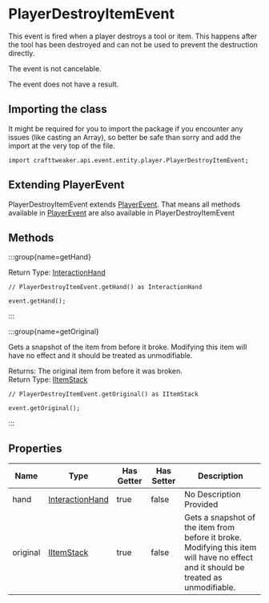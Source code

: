 # PlayerDestroyItemEvent

This event is fired when a player destroys a tool or item. This happens
 after the tool has been destroyed and can not be used to prevent the
 destruction directly.

The event is not cancelable.

The event does not have a result.

## Importing the class

It might be required for you to import the package if you encounter any issues (like casting an Array), so better be safe than sorry and add the import at the very top of the file.
```zenscript
import crafttweaker.api.event.entity.player.PlayerDestroyItemEvent;
```


## Extending PlayerEvent

PlayerDestroyItemEvent extends [PlayerEvent](/vanilla/api/event/entity/player/PlayerEvent). That means all methods available in [PlayerEvent](/vanilla/api/event/entity/player/PlayerEvent) are also available in PlayerDestroyItemEvent

## Methods

:::group{name=getHand}

Return Type: [InteractionHand](/vanilla/api/util/InteractionHand)

```zenscript
// PlayerDestroyItemEvent.getHand() as InteractionHand

event.getHand();
```

:::

:::group{name=getOriginal}

Gets a snapshot of the item from before it broke. Modifying this item
 will have no effect and it should be treated as unmodifiable.

Returns: The original item from before it was broken.  
Return Type: [IItemStack](/vanilla/api/item/IItemStack)

```zenscript
// PlayerDestroyItemEvent.getOriginal() as IItemStack

event.getOriginal();
```

:::


## Properties

| Name | Type | Has Getter | Has Setter | Description |
|------|------|------------|------------|-------------|
| hand | [InteractionHand](/vanilla/api/util/InteractionHand) | true | false | No Description Provided |
| original | [IItemStack](/vanilla/api/item/IItemStack) | true | false | Gets a snapshot of the item from before it broke. Modifying this item <br />  will have no effect and it should be treated as unmodifiable. |

